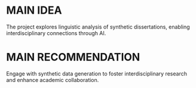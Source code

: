 # MAIN IDEA
The project explores linguistic analysis of synthetic dissertations, enabling interdisciplinary connections through AI.

# MAIN RECOMMENDATION
Engage with synthetic data generation to foster interdisciplinary research and enhance academic collaboration.
